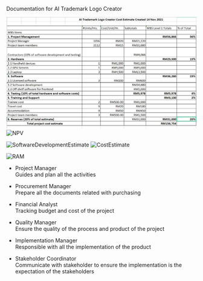 Documentation for AI Trademark Logo Creator

![cost](https://github.com/tengxian4/AI-Trademark-Logo-Creator/blob/main/Documentation/CostEstimate.jpg)
![NPV](https://user-images.githubusercontent.com/55143952/147342248-035bc1af-09dc-46da-8774-c9787e7b3e32.png)

![SoftwareDevelopmentEstimate](https://user-images.githubusercontent.com/55143952/147340392-41706791-09fb-4937-b908-4045a3dfcad2.jpg)
![CostEstimate](https://user-images.githubusercontent.com/55143952/147340530-74302d2a-6f5d-4809-a3c8-946b17f4a6b4.jpg)

![RAM](https://user-images.githubusercontent.com/55143952/147342557-2957982c-a771-46ca-a53d-0410a55d245f.png)
- Project Manager<br />
Guides and plan all the activities

- Procurement Manager<br />
Prepare all the documents related with purchasing

- Financial Analyst<br />
Tracking budget and cost of the project

- Quality Manager<br />
Ensure the quality of the process and product of the project

- Implementation Manager<br />
Responsible with all the implementation of the product

- Stakeholder Coordinator <br />
Communicate with stakeholder to ensure the implementation is the expectation of the stakeholders


